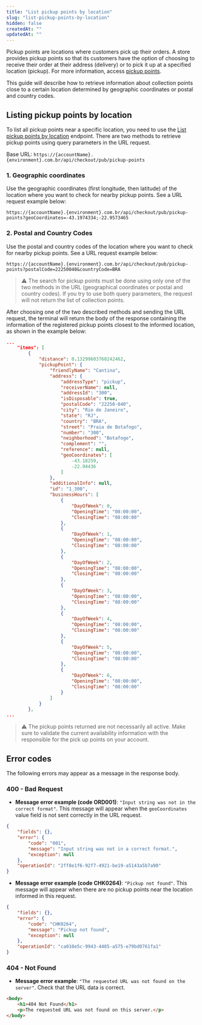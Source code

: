 ```yaml
---
title: "List pickup points by location"
slug: "list-pickup-points-by-location"
hidden: false
createdAt: ""
updatedAt: ""
---
```

Pickup points are locations where customers pick up their orders. A store provides pickup points so that its customers have the option of choosing to receive their order at their address (delivery) or to pick it up at a specified location (pickup). For more information, access [pickup points](https://help.vtex.com/en/tutorial/pickup-points--2fljn6wLjn8M4lJHA6HP3R).

This guide will describe how to retrieve information about collection points close to a certain location determined by geographic coordinates or postal and country codes.

## Listing pickup points by location

To list all pickup points near a specific location, you need to use the [List pickup points by location](https://developers.vtex.com/docs/api-reference/checkout-api#get-/api/checkout/pub/pickup-points) endpoint. There are two methods to retrieve pickup points using query parameters in the URL request.

Base URL: `https://{accountName}.{environment}.com.br/api/checkout/pub/pickup-points`

### 1. Geographic coordinates

Use the geographic coordinates (first longitude, then latitude) of the location where you want to check for nearby pickup points. See a URL request example below:

`https://{accountName}.{environment}.com.br/api/checkout/pub/pickup-points?geoCoordinates=-43.1974334;-22.9573465`

### 2. Postal and Country Codes

Use the postal and country codes of the location where you want to check for nearby pickup points. See a URL request example below:

`https://{accountName}.{environment}.com.br/api/checkout/pub/pickup-points?postalCode=22250040&countryCode=BRA`

> ⚠️ The search for pickup points must be done using only one of the two methods in the URL (geographical coordinates or postal and country codes). If you try to use both query parameters, the request will not return the list of collection points.

After choosing one of the two described methods and sending the URL request, the terminal will return the body of the response containing the information of the registered pickup points closest to the informed location, as shown in the example below:

```json
...
    "items": [
        {
            "distance": 0.13299603760242462,
            "pickupPoint": {
                "friendlyName": "Cantina",
                "address": {
                    "addressType": "pickup",
                    "receiverName": null,
                    "addressId": "300",
                    "isDisposable": true,
                    "postalCode": "22250-040",
                    "city": "Rio de Janeiro",
                    "state": "RJ",
                    "country": "BRA",
                    "street": "Praia de Botafogo",
                    "number": "300",
                    "neighborhood": "Botafogo",
                    "complement": "",
                    "reference": null,
                    "geoCoordinates": [
                        -43.18259,
                        -22.94436
                    ]
                },
                "additionalInfo": null,
                "id": "1_300",
                "businessHours": [
                    {
                        "DayOfWeek": 0,
                        "OpeningTime": "08:00:00",
                        "ClosingTime": "08:00:00"
                    },
                    {
                        "DayOfWeek": 1,
                        "OpeningTime": "08:00:00",
                        "ClosingTime": "08:00:00"
                    },
                    {
                        "DayOfWeek": 2,
                        "OpeningTime": "08:00:00",
                        "ClosingTime": "08:00:00"
                    },
                    {
                        "DayOfWeek": 3,
                        "OpeningTime": "08:00:00",
                        "ClosingTime": "08:00:00"
                    },
                    {
                        "DayOfWeek": 4,
                        "OpeningTime": "08:00:00",
                        "ClosingTime": "08:00:00"
                    },
                    {
                        "DayOfWeek": 5,
                        "OpeningTime": "08:00:00",
                        "ClosingTime": "08:00:00"
                    },
                    {
                        "DayOfWeek": 6,
                        "OpeningTime": "08:00:00",
                        "ClosingTime": "08:00:00"
                    }
                ]
            }
        },
...
```

> ⚠️ The pickup points returned are not necessarily all active. Make sure to validate the current availability information with the responsible for the pick up points on your account.

## Error codes

The following errors may appear as a message in the response body.

### 400 - Bad Request

- **Message error example (code ORD001)**: `"Input string was not in the correct format"`. This message will appear when the `geoCoordinates` value field is not sent correctly in the URL request.

```json
{
    "fields": {},
    "error": {
        "code": "001",
        "message": "Input string was not in a correct format.",
        "exception": null
    },
    "operationId": "2ff8e1f6-92f7-4921-be19-a5143a5b7a90"
}
```

- **Message error example (code CHK0264)**: `"Pickup not found"`. This message will appear when there are no pickup points near the location informed in this request.

```json
{
    "fields": {},
    "error": {
        "code": "CHK0264",
        "message": "Pickup not found",
        "exception": null
    },
    "operationId": "ca010e5c-9943-4485-a575-e79bd0761fa1"
}
```

### 404 - Not Found

- **Message error example**: `"The requested URL was not found on the server"`. Check that the URL data is correct.

```html
<body>
	<h1>404 Not Found</h1>
	<p>The requested URL was not found on this server.</p>
</body>
```
